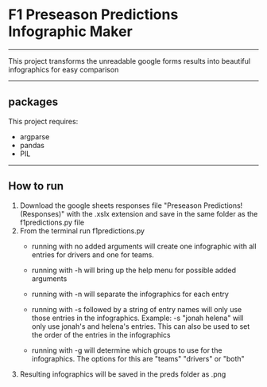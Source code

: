 # F1 Preseason Predictions Infographic Maker
***
This project transforms the unreadable google forms results into beautiful infographics for easy comparison
***
## packages
This project requires: 

* argparse
* pandas
* PIL
***
## How to run
1. Download the google sheets responses file "Preseason Predictions! (Responses)" with the .xslx extension and save in the same folder as the f1predictions.py file
2. From the terminal run f1predictions.py 
    * running with no added arguments will create one infographic with all entries for drivers and one for teams. 
    * running with -h will bring up the help menu for possible added arguments
    * running with -n will separate the infographics for each entry

    * running with -s followed by a string of entry names will only use those entries in the infographics. Example: -s "jonah helena" will only use jonah's and helena's entries. This can also be used to set the order of the entries in the infographics
    * running with -g will determine which groups to use for the infographics. The options for this are "teams" "drivers" or "both"
3. Resulting infographics will be saved in the preds folder as .png